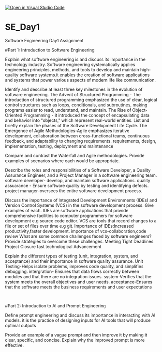 [![Open in Visual Studio Code](https://classroom.github.com/assets/open-in-vscode-2e0aaae1b6195c2367325f4f02e2d04e9abb55f0b24a779b69b11b9e10269abc.svg)](https://classroom.github.com/online_ide?assignment_repo_id=15566588&assignment_repo_type=AssignmentRepo)
# SE_Day1
Software Engineering Day1 Assignment

#Part 1: Introduction to Software Engineering

Explain what software engineering is and discuss its importance in the technology industry.
Software engineering systematically applies engineering principles, methods, and tools to develop and maintain high-quality software systems.it enables the creation of software applications and systems that power various aspects of modern life like communication.

Identify and describe at least three key milestones in the evolution of software engineering.
 The Advent of Structured Programming - The introduction of structured programming emphasized the use of clear, logical control structures such as loops, conditionals, and subroutines, making programs easier to read, understand, and maintain.
 The Rise of Object-Oriented Programming -
it introduced the concept of encapsulating data and behavior into "objects," which represent real-world entities.
List and briefly explain the phases of the Software Development Life Cycle.
The Emergence of Agile Methodologies-Agile emphasizes iterative development, collaboration between cross-functional teams, continuous feedback, and adaptability to changing requirements.
requirements, design, implementation, testing, deployment and maintenance

Compare and contrast the Waterfall and Agile methodologies. Provide examples of scenarios where each would be appropriate.


Describe the roles and responsibilities of a Software Developer, a Quality Assurance Engineer, and a Project Manager in a software engineering team.
software developer- develop, and maintain software applications.
quality assuarance - Ensure software quality by testing and identifying defects.
project manager-oversees the entire software development process.

Discuss the importance of Integrated Development Environments (IDEs) and Version Control Systems (VCS) in the software development process. Give examples of each.
IDEs are software applications that provide comprehensive facilities to computer programmers for software development e.g source code editor.
VCS are tools that record changes to a file or set of files over time e.g git.
Importance of IDEs:Increased productivity,faster development.
importance of vcs-collaboration,code review
What are some common challenges faced by software engineers? Provide strategies to overcome these challenges.
Meeting Tight Deadlines
Project Closure
fast technological Advancement

Explain the different types of testing (unit, integration, system, and acceptance) and their importance in software quality assurance.
Unit Testing-Helps isolate problems, improves code quality, and simplifies debugging.
intergration- Ensures that data flows correctly between modules and that there are no integration issues.
system-Verifies that the system meets the overall objectives and user needs.
acceptance-Ensures that the software meets the business requirements and user expectations



   


#Part 2: Introduction to AI and Prompt Engineering


Define prompt engineering and discuss its importance in interacting with AI models.
it is the practice of designing inputs for AI tools that will produce optimal outputs

Provide an example of a vague prompt and then improve it by making it clear, specific, and concise. Explain why the improved prompt is more effective.
